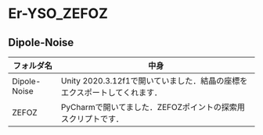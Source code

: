 # Er-YSO_ZEFOZ
## Dipole-Noise

| フォルダ名 | 中身 |
| ------------- | ------------- |
| Dipole-Noise | Unity 2020.3.12f1で開いていました．結晶の座標をエクスポートしてくれます． |
| ZEFOZ  | PyCharmで開いてました．ZEFOZポイントの探索用スクリプトです． |
